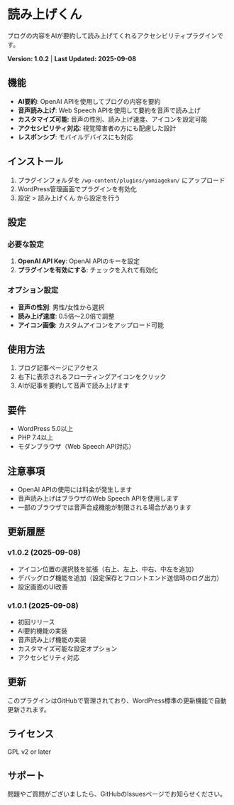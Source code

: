 # 読み上げくん

ブログの内容をAIが要約して読み上げてくれるアクセシビリティプラグインです。

**Version: 1.0.2** | **Last Updated: 2025-09-08**

## 機能

- **AI要約**: OpenAI APIを使用してブログの内容を要約
- **音声読み上げ**: Web Speech APIを使用して要約を音声で読み上げ
- **カスタマイズ可能**: 音声の性別、読み上げ速度、アイコンを設定可能
- **アクセシビリティ対応**: 視覚障害者の方にも配慮した設計
- **レスポンシブ**: モバイルデバイスにも対応

## インストール

1. プラグインフォルダを `/wp-content/plugins/yomiagekun/` にアップロード
2. WordPress管理画面でプラグインを有効化
3. 設定 > 読み上げくん から設定を行う

## 設定

### 必要な設定

1. **OpenAI API Key**: OpenAI APIのキーを設定
2. **プラグインを有効にする**: チェックを入れて有効化

### オプション設定

- **音声の性別**: 男性/女性から選択
- **読み上げ速度**: 0.5倍〜2.0倍で調整
- **アイコン画像**: カスタムアイコンをアップロード可能

## 使用方法

1. ブログ記事ページにアクセス
2. 右下に表示されるフローティングアイコンをクリック
3. AIが記事を要約して音声で読み上げます

## 要件

- WordPress 5.0以上
- PHP 7.4以上
- モダンブラウザ（Web Speech API対応）

## 注意事項

- OpenAI APIの使用には料金が発生します
- 音声読み上げはブラウザのWeb Speech APIを使用します
- 一部のブラウザでは音声合成機能が制限される場合があります

## 更新履歴

### v1.0.2 (2025-09-08)
- アイコン位置の選択肢を拡張（右上、左上、中右、中左を追加）
- デバッグログ機能を追加（設定保存とフロントエンド送信時のログ出力）
- 設定画面のUI改善

### v1.0.1 (2025-09-08)
- 初回リリース
- AI要約機能の実装
- 音声読み上げ機能の実装
- カスタマイズ可能な設定オプション
- アクセシビリティ対応

## 更新

このプラグインはGitHubで管理されており、WordPress標準の更新機能で自動更新されます。

## ライセンス

GPL v2 or later

## サポート

問題やご質問がございましたら、GitHubのIssuesページでお知らせください。
